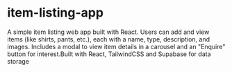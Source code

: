 # item-listing-app
A simple item listing web app built with React. Users can add and view items (like shirts, pants, etc.), each with a name, type, description, and images. Includes a modal to view item details in a carousel and an "Enquire" button for interest.Built with React, TailwindCSS and Supabase for data storage
